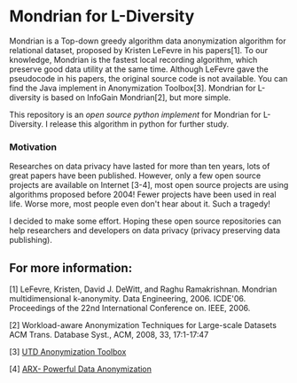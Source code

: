 Mondrian for L-Diversity
===========================
Mondrian is a Top-down greedy algorithm data anonymization algorithm for relational dataset, proposed by Kristen LeFevre in his papers[1]. To our knowledge, Mondrian is the fastest local recording algorithm, which preserve good data utility at the same time. Although LeFevre gave the pseudocode in his papers, the original source code is not available. You can find the Java implement in Anonymization Toolbox[3]. Mondrian for L-diversity is based on InfoGain Mondrian[2], but more simple.

This repository is an *open source python implement* for Mondrian for L-Diversity. I release this algorithm in python for further study.

### Motivation 
Researches on data privacy have lasted for more than ten years, lots of great papers have been published. However, only a few open source projects are available on Internet [3-4], most open source projects are using algorithms proposed before 2004! Fewer projects have been used in real life. Worse more, most people even don't hear about it. Such a tragedy! 

I decided to make some effort. Hoping these open source repositories can help researchers and developers on data privacy (privacy preserving data publishing).

## For more information:
[1]  LeFevre, Kristen, David J. DeWitt, and Raghu Ramakrishnan. Mondrian multidimensional k-anonymity. Data Engineering, 2006. ICDE'06. Proceedings of the 22nd International Conference on. IEEE, 2006.

[2] Workload-aware Anonymization Techniques for Large-scale Datasets ACM Trans. Database Syst., ACM, 2008, 33, 17:1-17:47

[3] [UTD Anonymization Toolbox](http://cs.utdallas.edu/dspl/cgi-bin/toolbox/index.php?go=home)

[4] [ARX- Powerful Data Anonymization](https://github.com/arx-deidentifier/arx)
